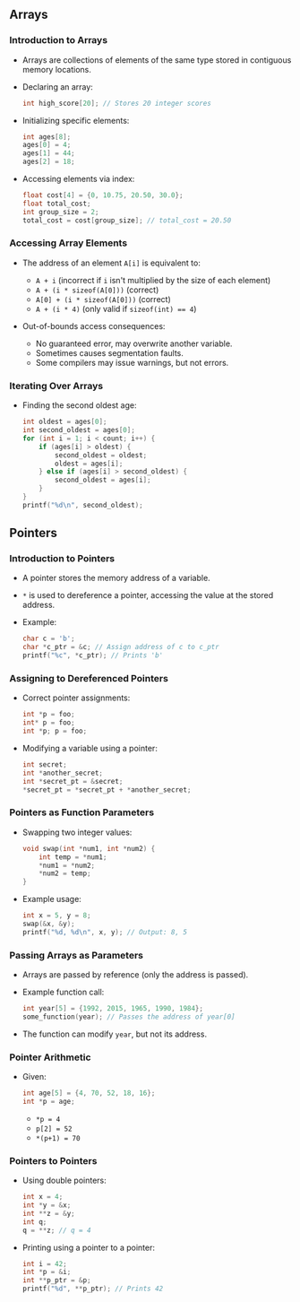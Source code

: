 ## Arrays

### Introduction to Arrays

- Arrays are collections of elements of the same type stored in contiguous memory locations.
- Declaring an array:
    
    ```c
    int high_score[20]; // Stores 20 integer scores
    ```
    
- Initializing specific elements:
    
    ```c
    int ages[8];
    ages[0] = 4;
    ages[1] = 44;
    ages[2] = 18;
    ```
    
- Accessing elements via index:
    
    ```c
    float cost[4] = {0, 10.75, 20.50, 30.0};
    float total_cost;
    int group_size = 2;
    total_cost = cost[group_size]; // total_cost = 20.50
    ```
    

### Accessing Array Elements

- The address of an element `A[i]` is equivalent to:
    
    - `A + i` (incorrect if `i` isn't multiplied by the size of each element)
    - `A + (i * sizeof(A[0]))` (correct)
    - `A[0] + (i * sizeof(A[0]))` (correct)
    - `A + (i * 4)` (only valid if `sizeof(int) == 4`)
- Out-of-bounds access consequences:
    
    - No guaranteed error, may overwrite another variable.
    - Sometimes causes segmentation faults.
    - Some compilers may issue warnings, but not errors.

### Iterating Over Arrays

- Finding the second oldest age:
    
    ```c
    int oldest = ages[0];
    int second_oldest = ages[0];
    for (int i = 1; i < count; i++) {
        if (ages[i] > oldest) {
            second_oldest = oldest;
            oldest = ages[i];
        } else if (ages[i] > second_oldest) {
            second_oldest = ages[i];
        }
    }
    printf("%d\n", second_oldest);
    ```
    

## Pointers

### Introduction to Pointers

- A pointer stores the memory address of a variable.
- `*` is used to dereference a pointer, accessing the value at the stored address.
- Example:
    
    ```c
    char c = 'b';
    char *c_ptr = &c; // Assign address of c to c_ptr
    printf("%c", *c_ptr); // Prints 'b'
    ```
    

### Assigning to Dereferenced Pointers

- Correct pointer assignments:
    
    ```c
    int *p = foo;
    int* p = foo;
    int *p; p = foo;
    ```
    
- Modifying a variable using a pointer:
    
    ```c
    int secret;
    int *another_secret;
    int *secret_pt = &secret;
    *secret_pt = *secret_pt + *another_secret;
    ```
    

### Pointers as Function Parameters

- Swapping two integer values:
    
    ```c
    void swap(int *num1, int *num2) {
        int temp = *num1;
        *num1 = *num2;
        *num2 = temp;
    }
    ```
    
- Example usage:
    
    ```c
    int x = 5, y = 8;
    swap(&x, &y);
    printf("%d, %d\n", x, y); // Output: 8, 5
    ```
    

### Passing Arrays as Parameters

- Arrays are passed by reference (only the address is passed).
- Example function call:
    
    ```c
    int year[5] = {1992, 2015, 1965, 1990, 1984};
    some_function(year); // Passes the address of year[0]
    ```
    
- The function can modify `year`, but not its address.

### Pointer Arithmetic

- Given:
    
    ```c
    int age[5] = {4, 70, 52, 18, 16};
    int *p = age;
    ```
    
    - `*p = 4`
    - `p[2] = 52`
    - `*(p+1) = 70`

### Pointers to Pointers

- Using double pointers:
    
    ```c
    int x = 4;
    int *y = &x;
    int **z = &y;
    int q;
    q = **z; // q = 4
    ```
    
- Printing using a pointer to a pointer:
    
    ```c
    int i = 42;
    int *p = &i;
    int **p_ptr = &p;
    printf("%d", **p_ptr); // Prints 42
    ```